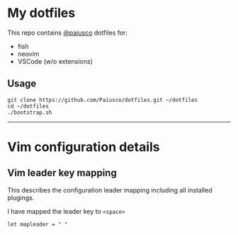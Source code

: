 # My dotfiles

This repo contains [@paiusco](https://github.com/Paiusco) dotfiles for:

- fish
- neovim
- VSCode (w/o extensions)



## Usage

    git clone https://github.com/Paiusco/dotfiles.git ~/dotfiles
    cd ~/dotfiles
    ./bootstrap.sh


-----------------

# Vim configuration details

## Vim leader key mapping
This describes the configuration leader mapping including all installed plugings.

I have mapped the leader key to `<space>`

```viml
let mapleader = " "
```
